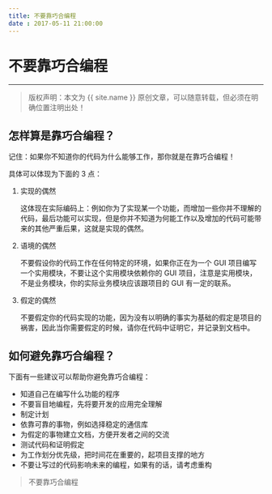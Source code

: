 ```yaml
---
title: 不要靠巧合编程
date : 2017-05-11 21:00:00
---
```


# 不要靠巧合编程
***
> 版权声明：本文为 {{ site.name }} 原创文章，可以随意转载，但必须在明确位置注明出处！ 

## 怎样算是靠巧合编程？

记住：如果你不知道你的代码为什么能够工作，那你就是在靠巧合编程！

具体可以体现为下面的 3 点：
1. 实现的偶然
	
	这体现在实际编码上：例如你为了实现某一个功能，而增加一些你并不理解的代码，最后功能可以实现，但是你并不知道为何能工作以及增加的代码可能带来的其他严重后果，这就是实现的偶然。

2. 语境的偶然

	不要假设你的代码工作在任何特定的环境，如果你正在为一个 GUI 项目编写一个实用模块，不要让这个实用模块依赖你的 GUI 项目，注意是实用模块，不是业务模块，你的实际业务模块应该跟项目的 GUI 有一定的联系。

3. 假定的偶然

	不要假定你的代码实现的功能，因为没有以明确的事实为基础的假定是项目的祸害，因此当你需要假定的时候，请你在代码中证明它，并记录到文档中。


## 如何避免靠巧合编程？
下面有一些建议可以帮助你避免靠巧合编程：
* 知道自己在编写什么功能的程序
* 不要盲目地编程，先将要开发的应用完全理解
* 制定计划
* 依靠可靠的事物，例如选择稳定的通信库
* 为假定的事物建立文档，方便开发者之间的交流
* 测试代码和证明假定
* 为工作划分优先级，把时间花在重要的，起项目支撑的地方
* 不要让写过的代码影响未来的编程，如果有的话，请考虑重构

> 不要靠巧合编程
